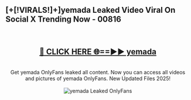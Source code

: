 <h2>[+[!VIRALS!]+]yemada Leaked Video Viral On Social X Trending Now - 00816</h2>
<br>
<div align="center">
<h2><a href="https://libra.edu.pl?yemada" rel="nofollow">🔴 CLICK HERE 🌐==►► yemada</a></h2>
<br>
Get yemada OnlyFans leaked all content. Now you can access all videos and pictures of yemada OnlyFans. New Updated Files 2025!
<br>
<br>
<a href="https://libra.edu.pl?yemada" rel="nofollow" data-target="animated-image.originalLink"><img src="https://i.ibb.co.com/WyWwxjT/player-gif2.gif" alt="yemada Leaked OnlyFans" style="max-width: 100%; display: inline-block;" data-target="animated-image.originalImage"></a>
</div>
<br>
